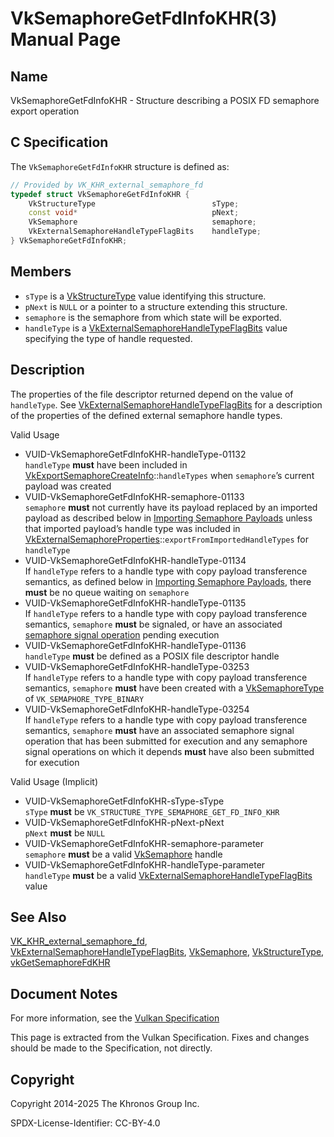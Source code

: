 # VkSemaphoreGetFdInfoKHR(3) Manual Page

## Name

VkSemaphoreGetFdInfoKHR - Structure describing a POSIX FD semaphore export operation



## [](#_c_specification)C Specification

The `VkSemaphoreGetFdInfoKHR` structure is defined as:

```c++
// Provided by VK_KHR_external_semaphore_fd
typedef struct VkSemaphoreGetFdInfoKHR {
    VkStructureType                          sType;
    const void*                              pNext;
    VkSemaphore                              semaphore;
    VkExternalSemaphoreHandleTypeFlagBits    handleType;
} VkSemaphoreGetFdInfoKHR;
```

## [](#_members)Members

- `sType` is a [VkStructureType](https://registry.khronos.org/vulkan/specs/latest/man/html/VkStructureType.html) value identifying this structure.
- `pNext` is `NULL` or a pointer to a structure extending this structure.
- `semaphore` is the semaphore from which state will be exported.
- `handleType` is a [VkExternalSemaphoreHandleTypeFlagBits](https://registry.khronos.org/vulkan/specs/latest/man/html/VkExternalSemaphoreHandleTypeFlagBits.html) value specifying the type of handle requested.

## [](#_description)Description

The properties of the file descriptor returned depend on the value of `handleType`. See [VkExternalSemaphoreHandleTypeFlagBits](https://registry.khronos.org/vulkan/specs/latest/man/html/VkExternalSemaphoreHandleTypeFlagBits.html) for a description of the properties of the defined external semaphore handle types.

Valid Usage

- [](#VUID-VkSemaphoreGetFdInfoKHR-handleType-01132)VUID-VkSemaphoreGetFdInfoKHR-handleType-01132  
  `handleType` **must** have been included in [VkExportSemaphoreCreateInfo](https://registry.khronos.org/vulkan/specs/latest/man/html/VkExportSemaphoreCreateInfo.html)::`handleTypes` when `semaphore`’s current payload was created
- [](#VUID-VkSemaphoreGetFdInfoKHR-semaphore-01133)VUID-VkSemaphoreGetFdInfoKHR-semaphore-01133  
  `semaphore` **must** not currently have its payload replaced by an imported payload as described below in [Importing Semaphore Payloads](https://registry.khronos.org/vulkan/specs/latest/html/vkspec.html#synchronization-semaphores-importing) unless that imported payload’s handle type was included in [VkExternalSemaphoreProperties](https://registry.khronos.org/vulkan/specs/latest/man/html/VkExternalSemaphoreProperties.html)::`exportFromImportedHandleTypes` for `handleType`
- [](#VUID-VkSemaphoreGetFdInfoKHR-handleType-01134)VUID-VkSemaphoreGetFdInfoKHR-handleType-01134  
  If `handleType` refers to a handle type with copy payload transference semantics, as defined below in [Importing Semaphore Payloads](https://registry.khronos.org/vulkan/specs/latest/html/vkspec.html#synchronization-semaphores-importing), there **must** be no queue waiting on `semaphore`
- [](#VUID-VkSemaphoreGetFdInfoKHR-handleType-01135)VUID-VkSemaphoreGetFdInfoKHR-handleType-01135  
  If `handleType` refers to a handle type with copy payload transference semantics, `semaphore` **must** be signaled, or have an associated [semaphore signal operation](https://registry.khronos.org/vulkan/specs/latest/html/vkspec.html#synchronization-semaphores-signaling) pending execution
- [](#VUID-VkSemaphoreGetFdInfoKHR-handleType-01136)VUID-VkSemaphoreGetFdInfoKHR-handleType-01136  
  `handleType` **must** be defined as a POSIX file descriptor handle
- [](#VUID-VkSemaphoreGetFdInfoKHR-handleType-03253)VUID-VkSemaphoreGetFdInfoKHR-handleType-03253  
  If `handleType` refers to a handle type with copy payload transference semantics, `semaphore` **must** have been created with a [VkSemaphoreType](https://registry.khronos.org/vulkan/specs/latest/man/html/VkSemaphoreType.html) of `VK_SEMAPHORE_TYPE_BINARY`
- [](#VUID-VkSemaphoreGetFdInfoKHR-handleType-03254)VUID-VkSemaphoreGetFdInfoKHR-handleType-03254  
  If `handleType` refers to a handle type with copy payload transference semantics, `semaphore` **must** have an associated semaphore signal operation that has been submitted for execution and any semaphore signal operations on which it depends **must** have also been submitted for execution

Valid Usage (Implicit)

- [](#VUID-VkSemaphoreGetFdInfoKHR-sType-sType)VUID-VkSemaphoreGetFdInfoKHR-sType-sType  
  `sType` **must** be `VK_STRUCTURE_TYPE_SEMAPHORE_GET_FD_INFO_KHR`
- [](#VUID-VkSemaphoreGetFdInfoKHR-pNext-pNext)VUID-VkSemaphoreGetFdInfoKHR-pNext-pNext  
  `pNext` **must** be `NULL`
- [](#VUID-VkSemaphoreGetFdInfoKHR-semaphore-parameter)VUID-VkSemaphoreGetFdInfoKHR-semaphore-parameter  
  `semaphore` **must** be a valid [VkSemaphore](https://registry.khronos.org/vulkan/specs/latest/man/html/VkSemaphore.html) handle
- [](#VUID-VkSemaphoreGetFdInfoKHR-handleType-parameter)VUID-VkSemaphoreGetFdInfoKHR-handleType-parameter  
  `handleType` **must** be a valid [VkExternalSemaphoreHandleTypeFlagBits](https://registry.khronos.org/vulkan/specs/latest/man/html/VkExternalSemaphoreHandleTypeFlagBits.html) value

## [](#_see_also)See Also

[VK\_KHR\_external\_semaphore\_fd](https://registry.khronos.org/vulkan/specs/latest/man/html/VK_KHR_external_semaphore_fd.html), [VkExternalSemaphoreHandleTypeFlagBits](https://registry.khronos.org/vulkan/specs/latest/man/html/VkExternalSemaphoreHandleTypeFlagBits.html), [VkSemaphore](https://registry.khronos.org/vulkan/specs/latest/man/html/VkSemaphore.html), [VkStructureType](https://registry.khronos.org/vulkan/specs/latest/man/html/VkStructureType.html), [vkGetSemaphoreFdKHR](https://registry.khronos.org/vulkan/specs/latest/man/html/vkGetSemaphoreFdKHR.html)

## [](#_document_notes)Document Notes

For more information, see the [Vulkan Specification](https://registry.khronos.org/vulkan/specs/latest/html/vkspec.html#VkSemaphoreGetFdInfoKHR)

This page is extracted from the Vulkan Specification. Fixes and changes should be made to the Specification, not directly.

## [](#_copyright)Copyright

Copyright 2014-2025 The Khronos Group Inc.

SPDX-License-Identifier: CC-BY-4.0